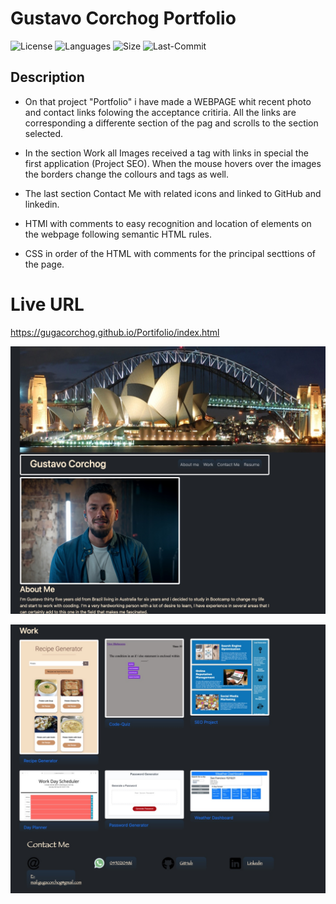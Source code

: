 # Gustavo Corchog Portfolio

![License](https://img.shields.io/github/license/gugacorchog/E-Commerce)
![Languages](https://img.shields.io/github/languages/top/gugacorchog/Portifolio?color=red)
![Size](https://img.shields.io/github/repo-size/gugacorchog/PORTIFOLIO?color=yellow)
![Last-Commit](https://img.shields.io/github/last-commit/gugacorchog/PORTIFOLIO)



## Description 

* On that project "Portfolio" i have made a WEBPAGE whit recent photo and contact links
folowing the acceptance critiria. All the links are corresponding a differente section
of the pag and scrolls to the section selected. 


* In the section Work all Images received a tag with links in special the first application 
(Project SEO). When the mouse hovers over the images the borders change the collours and tags as well.


* The last section Contact Me with related icons and linked to GitHub and linkedin.


* HTMl with comments to easy recognition and location of elements on the webpage following semantic HTML rules.

* CSS in order of the HTML with comments for the principal secttions of the page. 


# Live URL
https://gugacorchog.github.io/Portifolio/index.html

![ScreenShot](https://github.com/gugacorchog/Portifolio/blob/main/assets/images/screenshotweb1.jpg)

![ScreenShot](https://github.com/gugacorchog/Portifolio/blob/main/assets/images/screenshotweb2.jpg)